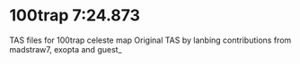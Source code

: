 # 100trap 7:24.873
TAS files for 100trap celeste map
Original TAS by lanbing
contributions from madstraw7, exopta and guest_

